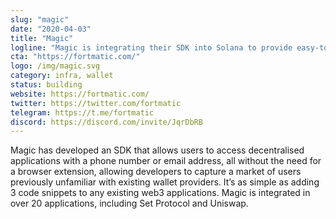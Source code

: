 ```yaml
---
slug: "magic"
date: "2020-04-03"
title: "Magic"
logline: "Magic is integrating their SDK into Solana to provide easy-to-use alternatives to web3 wallets (i.e. MetaMask) for users and developers."
cta: "https://fortmatic.com/"
logo: /img/magic.svg
category: infra, wallet
status: building
website: https://fortmatic.com/
twitter: https://twitter.com/fortmatic
telegram: https://t.me/fortmatic
discord: https://discord.com/invite/JqrDbRB
---
```


Magic has developed an SDK that allows users to access decentralised applications with a phone number or email address, all without the need for a browser extension, allowing developers to capture a market of users previously unfamiliar with existing wallet providers. It’s as simple as adding 3 code snippets to any existing web3 applications. Magic is integrated in over 20 applications, including Set Protocol and Uniswap.
